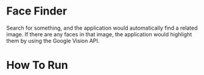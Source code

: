 # Face Finder
Search for something, and the application would automatically find a related image. If there are any faces in that image, the application would highlight them by using the Google Vision API.

# How To Run
